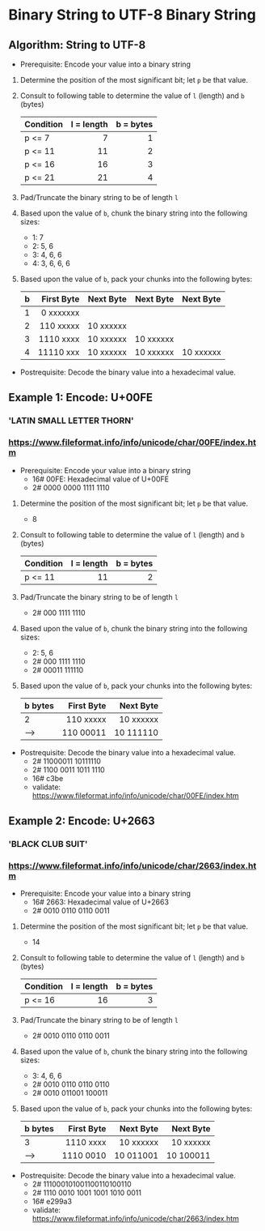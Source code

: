 # Binary String to UTF-8 Binary String

## Algorithm:  String to UTF-8

*  Prerequisite: Encode your value into a binary string
1. Determine the position of the most significant bit; let `p` be that value.
2. Consult to following table to determine the value of `l` (length) and `b` (bytes)

   | Condition | l = length | b = bytes |
   |-----------|-----------:|----------:|
   | p <= 7    |        7   |      1    |
   | p <= 11   |       11   |      2    |
   | p <= 16   |       16   |      3    |
   | p <= 21   |       21   |      4    |
   

3. Pad/Truncate the binary string to be of length `l`
4. Based upon the value of `b`, chunk the binary string into the following sizes:
   - 1: 7
   - 2: 5, 6
   - 3: 4, 6, 6
   - 4: 3, 6, 6, 6

5. Based upon the value of `b`, pack your chunks into the following bytes:

   | b          | First Byte  | Next Byte | Next Byte | Next Byte |
   |------------|------------:|----------:|----------:|----|
   | 1          | 0 xxxxxxx   |           |           | |
   | 2          | 110 xxxxx   | 10 xxxxxx |           | |
   | 3          | 1110 xxxx   | 10 xxxxxx | 10 xxxxxx | |
   | 4          | 11110 xxx   | 10 xxxxxx | 10 xxxxxx | 10 xxxxxx |


* Postrequisite: Decode the binary value into a hexadecimal value.


## Example 1: Encode: U+00FE
### 'LATIN SMALL LETTER THORN'
### https://www.fileformat.info/info/unicode/char/00FE/index.htm

* Prerequisite: Encode your value into a binary string
  - 16# 00FE:  Hexadecimal value of U+00FE
  - 2#  0000 0000 1111 1110  

1. Determine the position of the most significant bit; let `p` be that value.
   - 8

2. Consult to following table to determine the value of `l` (length) and `b` (bytes)

   | Condition | l = length | b = bytes |
   |-----------|-----------:|----------:|
   | p <= 11   |       11   |      2    |

3. Pad/Truncate the binary string to be of length `l`
   - 2# 000 1111 1110 

4. Based upon the value of `b`, chunk the binary string into the following sizes:
   - 2: 5, 6
   - 2# 000 1111 1110 
   - 2# 00011 111110

5. Based upon the value of `b`, pack your chunks into the following bytes:

   |  b bytes  | First Byte  | Next Byte |
   |------------|------------:|----------:|
   | 2          | 110 xxxxx   | 10 xxxxxx |
   | -->        | 110 00011   | 10 111110 |


* Postrequisite: Decode the binary value into a hexadecimal value.
  - 2# 11000011 10111110
  - 2# 1100 0011 1011 1110
  - 16# c3be
  - validate: https://www.fileformat.info/info/unicode/char/00FE/index.htm


## Example 2: Encode: U+2663
### 'BLACK CLUB SUIT'
### https://www.fileformat.info/info/unicode/char/2663/index.htm

* Prerequisite: Encode your value into a binary string
  - 16# 2663:  Hexadecimal value of U+2663
  - 2#  0010 0110 0110 0011

1. Determine the position of the most significant bit; let `p` be that value.
   - 14

2. Consult to following table to determine the value of `l` (length) and `b` (bytes)

   | Condition | l = length | b = bytes |
   |-----------|-----------:|----------:|
   | p <= 16   |       16   |      3    |


3. Pad/Truncate the binary string to be of length `l`
   - 2# 0010 0110 0110 0011

4. Based upon the value of `b`, chunk the binary string into the following sizes:
   - 3: 4, 6, 6
   - 2# 0010 0110 0110 0110
   - 2# 0010 011001 100011


5. Based upon the value of `b`, pack your chunks into the following bytes:

   |  b bytes   | First Byte  | Next Byte | Next Byte |
   |------------|------------:|----------:|----------:|
   | 3          | 1110 xxxx   | 10 xxxxxx | 10 xxxxxx |
   | -->        | 1110 0010   | 10 011001 | 10 100011 |


* Postrequisite: Decode the binary value into a hexadecimal value.
  - 2# 111000101001100110100110
  - 2# 1110 0010 1001 1001 1010 0011
  - 16# e299a3
  - validate: https://www.fileformat.info/info/unicode/char/2663/index.htm







